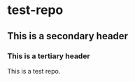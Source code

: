 test-repo
=========

## This is a secondary header
### This is a tertiary header
This is a test repo.
